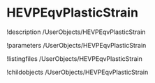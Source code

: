 <!-- MOOSE Documentation Stub: Remove this when content is added. -->

# HEVPEqvPlasticStrain
!description /UserObjects/HEVPEqvPlasticStrain

!parameters /UserObjects/HEVPEqvPlasticStrain

!listingfiles /UserObjects/HEVPEqvPlasticStrain

!childobjects /UserObjects/HEVPEqvPlasticStrain
